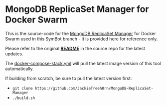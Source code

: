 
# MongoDB ReplicaSet Manager for Docker Swarm

This is the source-code for the [MongoDB ReplicaSet Manager](https://github.com/JackieTreeh0rn/MongoDB-ReplicaSet-Manager) for Docker Swarm used in this SymBot branch - it is provided here for reference only.  

Please refer to the original [**README**](https://github.com/JackieTreeh0rn/MongoDB-ReplicaSet-Manager/blob/main/README.md) in the source repo for the latest updates.  
  
    
The [docker-compose-stack.yml](../docker/docker-compose-stack.yml) will pull the latest image version of this tool automatically.  

If building from scratch, be sure to pull the latest version first:  


- `git clone https://github.com/JackieTreeh0rn/MongoDB-ReplicaSet-Manager`
- `./build.sh`